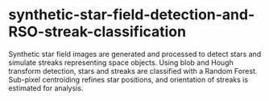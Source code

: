 # synthetic-star-field-detection-and-RSO-streak-classification
Synthetic star field images are generated and processed to detect stars and simulate streaks representing space objects. Using blob and Hough transform detection, stars and streaks are classified with a Random Forest. Sub-pixel centroiding refines star positions, and orientation of streaks is estimated for analysis.
